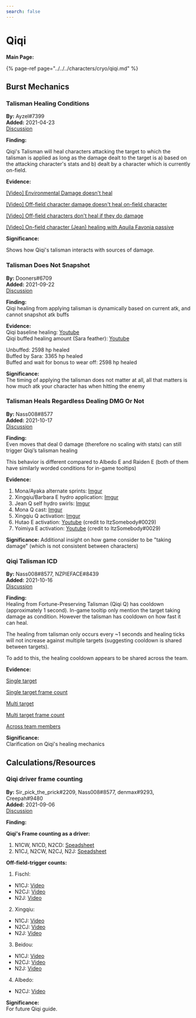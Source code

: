 ```yaml
---
search: false
---
```


# Qiqi

**Main Page:**

{% page-ref page="../../../characters/cryo/qiqi.md" %}

## Burst Mechanics

### Talisman Healing Conditions

**By:** Ayzel\#7399  
**Added:** 2021-04-23  
[Discussion](https://tickets.deeznuts.moe/ticket-archive/attachments_832474168297259028_835378635598594058_transcript-qiqi-talisman-healing-conditions.html)

**Finding:**

Qiqi's Talisman will heal characters attacking the target to which the talisman is applied as long as the damage dealt to the target is a\) based on the attacking character's stats and b\) dealt by a character which is currently on-field.

**Evidence:**

[\[Video\] Environmental Damage doesn't heal](https://www.youtube.com/watch?v=WEfSS996nE8&ab_channel=Ayzel)

[\[Video\] Off-field character damage doesn't heal on-field character](https://www.youtube.com/watch?v=bjrZ7twLqdA&ab_channel=Ayzel)

[\[Video\] Off-field characters don't heal if they do damage](https://www.youtube.com/watch?v=bRuZ88GPx7Q&ab_channel=Ayzel)

[\[Video\] On-field character \(Jean\) healing with Aquila Favonia passive](https://www.youtube.com/watch?v=2jHs8gmwYsY&ab_channel=Ayzel)

**Significance:**

Shows how Qiqi's talisman interacts with sources of damage.

### Talisman Does Not Snapshot

**By:** Dooners#6709  
**Added:** 2021-09-22  
[Discussion](https://tickets.deeznuts.moe/ticket-archive/attachments_889381442432409630_890102971847815228_transcript-qiqi-talisman-healing-doesnt-snapshot.html)

**Finding:**  
Qiqi healing from applying talisman is dynamically based on current atk, and cannot snapshot atk buffs

**Evidence:**  
Qiqi baseline healing: [Youtube](https://www.youtube.com/watch?v=gIx8FpS2BIM)  
Qiqi buffed healing amount (Sara feather): [Youtube](https://www.youtube.com/watch?v=dzanV9B5Xjs)

Unbuffed: 2598 hp healed  
Buffed by Sara: 3365 hp healed  
Buffed and wait for bonus to wear off: 2598 hp healed

**Significance:**  
The timing of applying the talisman does not matter at all, all that matters is how much atk your character has when hitting the enemy

### Talisman Heals Regardless Dealing DMG Or Not

**By:** Nass008#8577  
**Added:** 2021-10-17  
[Discussion](https://tickets.deeznuts.moe/ticket-archive/attachments_895729399729623060_899174324060192798_transcript-qiqi-talisman-0-damage-healing.html)

**Finding:**  
Even moves that deal 0 damage (therefore no scaling with stats) can still trigger Qiqi’s talisman healing

This behavior is different compared to Albedo E and Raiden E (both of them have similarly worded conditions for in-game tooltips)

**Evidence:**  
1. Mona/Ayaka alternate sprints: [Imgur](https://imgur.com/WuUAXcA)  
2. Xingqiu/Barbara E hydro application: [Imgur](https://imgur.com/NWOh0qL)  
3. Jean Q self hydro swirls: [Imgur](https://imgur.com/vS8ueTt)  
4. Mona Q cast: [Imgur](https://imgur.com/3Qzy2My)  
5. Xingqiu Q activation: [Imgur](https://imgur.com/6FlHxOk)  
6. Hutao E activation: [Youtube](https://youtu.be/NHXlZiXdHhg) (credit to ItzSomebody#0029)  
7. Yoimiya E activation: [Youtube](https://youtu.be/O23CJGQtlCU) (credit to ItzSomebody#0029) 

**Significance:**
Additional insight on how game consider to be "taking damage" (which is not consistent between characters)

### Qiqi Talisman ICD

**By:** Nass008\#8577, NZPIEFACE\#8439  
**Added:** 2021-10-16  
[Discussion](https://tickets.deeznuts.moe/ticket-archive/attachments_895389894145355836_899122969400475648_transcript-qiqi-talisman-healing-icd.html)  

**Finding:**  
Healing from Fortune-Preserving Talisman (Qiqi Q) has cooldown (approximately 1 second).
In-game tooltip only mention the target taking damage as condition. However the talisman has cooldown on how fast it can heal.

The healing from talisman only occurs every ~1 seconds and healing ticks will not increase against multiple targets (suggesting cooldown is shared between targets).

To add to this, the healing cooldown appears to be shared across the team.

**Evidence:**  

[Single target](https://youtu.be/ryLga9DRUD0)

[Single target frame count](https://imgur.com/grbH8Qz)

[Multi target](https://youtu.be/X4P8ay0Cv14) 

[Multi target frame count](https://imgur.com/FrqMFZe) 

[Across team members](https://www.youtube.com/watch?v=OWTu6zEjH5A)

**Significance:**  
Clarification on Qiqi's healing mechanics

## Calculations/Resources

### Qiqi driver frame counting

**By:** Sir_pick_the_prick#2209, Nass008#8577, denmax#9293, Creepah#9480  
**Added:** 2021-09-06  
[Discussion](https://tickets.deeznuts.moe/ticket-archive/attachments_864092495369338900_884489611034890280_transcript-qiqi-copium-overdrive.html)

**Finding:**  

**Qiqi's Frame counting as a driver:**  
1. N1CW, N1CD, N2CD: [Speadsheet](https://docs.google.com/spreadsheets/d/1BLBhxU8wgHlHV5yTkFsyHvUUNdbwNgd0NtAZFk77sxE/edit?usp=sharing)
2. N1CJ, N2CW, N2CJ, N2J: [Speadsheet](https://docs.google.com/spreadsheets/d/1AHKoAHc7gbEKBoaTZh9UZNdjWtnaQc0SgGPNJpkWsFA/edit?usp=sharing)

**Off-field-trigger counts:**  
1. Fischl:  
- N1CJ: [Video](https://youtu.be/oDO1BaxHajE)  
- N2CJ: [Video](https://youtu.be/Ptz-4CnnT3g)  
- N2J: [Video](https://youtu.be/9RmLIAAu7Ks)  
2. Xingqiu:  
- N1CJ: [Video](https://youtu.be/LWIb66HLUOE)  
- N2CJ: [Video](https://youtu.be/JW-urnXz4FE)  
- N2J: [Video](https://youtu.be/UJ03pHyxvOo)  
3. Beidou:  
- N1CJ: [Video](https://youtu.be/Dm6HUn_KOiM)  
- N2CJ: [Video](https://youtu.be/w9j5O2HYPGw)  
- N2J: [Video](https://youtu.be/Jd-lAz7zlSQ)  
4. Albedo:  
- N2CJ: [Video](https://youtu.be/G2_yr8ObBhY)

**Significance:**  
For future Qiqi guide.
